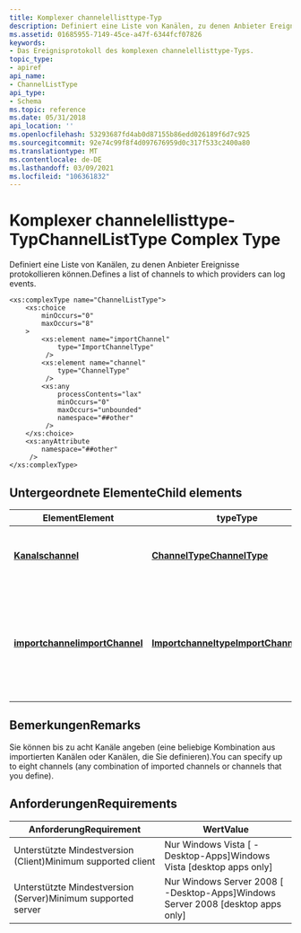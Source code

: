 ```yaml
---
title: Komplexer channelellisttype-Typ
description: Definiert eine Liste von Kanälen, zu denen Anbieter Ereignisse protokollieren können. | Komplexer channelellisttype-Typ
ms.assetid: 01685955-7149-45ce-a47f-6344fcf07826
keywords:
- Das Ereignisprotokoll des komplexen channelellisttype-Typs.
topic_type:
- apiref
api_name:
- ChannelListType
api_type:
- Schema
ms.topic: reference
ms.date: 05/31/2018
api_location: ''
ms.openlocfilehash: 53293687fd4ab0d87155b86edd026189f6d7c925
ms.sourcegitcommit: 92e74c99f8f4d097676959d0c317f533c2400a80
ms.translationtype: MT
ms.contentlocale: de-DE
ms.lasthandoff: 03/09/2021
ms.locfileid: "106361832"
---
```

# <a name="channellisttype-complex-type"></a><span data-ttu-id="beed2-105">Komplexer channelellisttype-Typ</span><span class="sxs-lookup"><span data-stu-id="beed2-105">ChannelListType Complex Type</span></span>

<span data-ttu-id="beed2-106">Definiert eine Liste von Kanälen, zu denen Anbieter Ereignisse protokollieren können.</span><span class="sxs-lookup"><span data-stu-id="beed2-106">Defines a list of channels to which providers can log events.</span></span>

``` syntax
<xs:complexType name="ChannelListType">
    <xs:choice
        minOccurs="0"
        maxOccurs="8"
    >
        <xs:element name="importChannel"
            type="ImportChannelType"
         />
        <xs:element name="channel"
            type="ChannelType"
         />
        <xs:any
            processContents="lax"
            minOccurs="0"
            maxOccurs="unbounded"
            namespace="##other"
         />
    </xs:choice>
    <xs:anyAttribute
        namespace="##other"
     />
</xs:complexType>
```

## <a name="child-elements"></a><span data-ttu-id="beed2-107">Untergeordnete Elemente</span><span class="sxs-lookup"><span data-stu-id="beed2-107">Child elements</span></span>



| <span data-ttu-id="beed2-108">Element</span><span class="sxs-lookup"><span data-stu-id="beed2-108">Element</span></span>                                                                            | <span data-ttu-id="beed2-109">type</span><span class="sxs-lookup"><span data-stu-id="beed2-109">Type</span></span>                                                                           | <span data-ttu-id="beed2-110">BESCHREIBUNG</span><span class="sxs-lookup"><span data-stu-id="beed2-110">Description</span></span>                                                                                                                  |
|------------------------------------------------------------------------------------|--------------------------------------------------------------------------------|------------------------------------------------------------------------------------------------------------------------------|
| [<span data-ttu-id="beed2-111">**Kanals**</span><span class="sxs-lookup"><span data-stu-id="beed2-111">**channel**</span></span>](eventmanifestschema-channel-channellisttype-element.md)             | [<span data-ttu-id="beed2-112">**ChannelType**</span><span class="sxs-lookup"><span data-stu-id="beed2-112">**ChannelType**</span></span>](eventmanifestschema-channeltype-complextype.md)             | <span data-ttu-id="beed2-113">Definiert einen Kanal, zu dem Ereignisse protokolliert werden können.</span><span class="sxs-lookup"><span data-stu-id="beed2-113">Defines a channel to which events can be logged.</span></span><br/>                                                                  |
| [<span data-ttu-id="beed2-114">**importchannel**</span><span class="sxs-lookup"><span data-stu-id="beed2-114">**importChannel**</span></span>](eventmanifestschema-importchannel-channellisttype-element.md) | [<span data-ttu-id="beed2-115">**Importchanneltype**</span><span class="sxs-lookup"><span data-stu-id="beed2-115">**ImportChannelType**</span></span>](eventmanifestschema-importchanneltype-complextype.md) | <span data-ttu-id="beed2-116">Identifiziert einen Kanal, der von einem anderen Anbieter oder einem Manifest definiert wurde, das einen Metadatenabschnitt enthält.</span><span class="sxs-lookup"><span data-stu-id="beed2-116">Identifies a channel that has been defined by another provider or in a manifest that contains a metadata section.</span></span><br/> |



## <a name="remarks"></a><span data-ttu-id="beed2-117">Bemerkungen</span><span class="sxs-lookup"><span data-stu-id="beed2-117">Remarks</span></span>

<span data-ttu-id="beed2-118">Sie können bis zu acht Kanäle angeben (eine beliebige Kombination aus importierten Kanälen oder Kanälen, die Sie definieren).</span><span class="sxs-lookup"><span data-stu-id="beed2-118">You can specify up to eight channels (any combination of imported channels or channels that you define).</span></span>

## <a name="requirements"></a><span data-ttu-id="beed2-119">Anforderungen</span><span class="sxs-lookup"><span data-stu-id="beed2-119">Requirements</span></span>



| <span data-ttu-id="beed2-120">Anforderung</span><span class="sxs-lookup"><span data-stu-id="beed2-120">Requirement</span></span> | <span data-ttu-id="beed2-121">Wert</span><span class="sxs-lookup"><span data-stu-id="beed2-121">Value</span></span> |
|-------------------------------------|------------------------------------------------------|
| <span data-ttu-id="beed2-122">Unterstützte Mindestversion (Client)</span><span class="sxs-lookup"><span data-stu-id="beed2-122">Minimum supported client</span></span><br/> | <span data-ttu-id="beed2-123">Nur Windows Vista \[ -Desktop-Apps\]</span><span class="sxs-lookup"><span data-stu-id="beed2-123">Windows Vista \[desktop apps only\]</span></span><br/>       |
| <span data-ttu-id="beed2-124">Unterstützte Mindestversion (Server)</span><span class="sxs-lookup"><span data-stu-id="beed2-124">Minimum supported server</span></span><br/> | <span data-ttu-id="beed2-125">Nur Windows Server 2008 \[ -Desktop-Apps\]</span><span class="sxs-lookup"><span data-stu-id="beed2-125">Windows Server 2008 \[desktop apps only\]</span></span><br/> |



 

 





